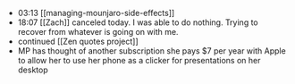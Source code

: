 - 03:13 [[managing-mounjaro-side-effects]]
- 18:07 [[Zach]] canceled today. I was able to do nothing. Trying to recover from whatever is going on with me.
- continued [[Zen quotes project]]
- MP has thought of another subscription she pays $7 per year with Apple to allow her to use her phone as a clicker for presentations on her desktop